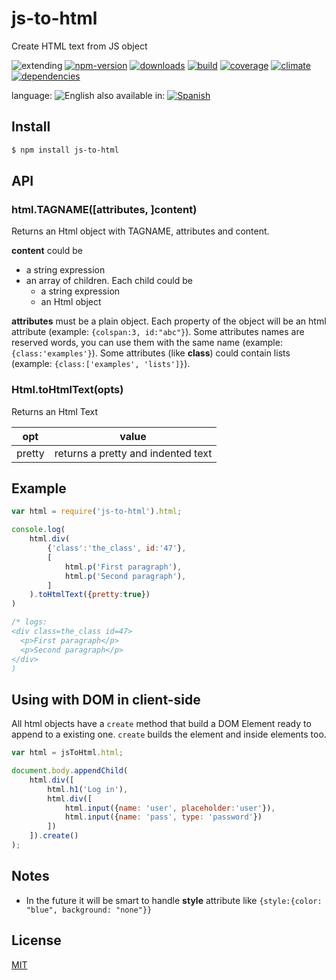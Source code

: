# js-to-html


Create HTML text from JS object


![extending](https://img.shields.io/badge/stability-extending-orange.svg)
[![npm-version](https://img.shields.io/npm/v/js-to-html.svg)](https://npmjs.org/package/js-to-html)
[![downloads](https://img.shields.io/npm/dm/js-to-html.svg)](https://npmjs.org/package/js-to-html)
[![build](https://img.shields.io/travis/codenautas/js-to-html/master.svg)](https://travis-ci.org/codenautas/js-to-html)
[![coverage](https://img.shields.io/coveralls/codenautas/js-to-html/master.svg)](https://coveralls.io/r/codenautas/js-to-html)
[![climate](https://img.shields.io/codeclimate/github/codenautas/js-to-html.svg)](https://codeclimate.com/github/codenautas/js-to-html)
[![dependencies](https://img.shields.io/david/codenautas/js-to-html.svg)](https://david-dm.org/codenautas/js-to-html)


language: ![English](https://raw.githubusercontent.com/codenautas/multilang/master/img/lang-en.png)
also available in:
[![Spanish](https://raw.githubusercontent.com/codenautas/multilang/master/img/lang-es.png)](LEEME.md)

## Install


```sh
$ npm install js-to-html
```

## API

### html.TAGNAME([attributes, ]content)
Returns an Html object with TAGNAME, attributes and content.


**content** could be
 * a string expression
 * an array of children. Each child could be
   * a string expression
   * an Html object

**attributes** must be a plain object. Each property of the object will be an html attribute (example: `{colspan:3, id:"abc"}`).
Some attributes names are reserved words, you can use them with the same name (example: `{class:'examples'}`).
Some attributes (like **class**) could contain lists (example: `{class:['examples', 'lists']}`).

### Html.toHtmlText(opts)

Returns an Html Text

opt  | value
-----|-------
pretty | returns a pretty and indented text

## Example

```js
var html = require('js-to-html').html;

console.log(
    html.div(
        {'class':'the_class', id:'47'},
        [
            html.p('First paragraph'),
            html.p('Second paragraph'),
        ]
    ).toHtmlText({pretty:true})
)

/* logs:
<div class=the_class id=47>
  <p>First paragraph</p>
  <p>Second paragraph</p>
</div>
)
```

## Using with DOM in client-side

All html objects have a `create` method that build a DOM Element ready to append to a existing one.
`create` builds the element and inside elements too.

```js
var html = jsToHtml.html;

document.body.appendChild(
    html.div([
        html.h1('Log in'),
        html.div([
            html.input({name: 'user', placeholder:'user'}),
            html.input({name: 'pass', type: 'password'})
        ])
    ]).create()
);

```


## Notes
 * In the future it will be smart to handle **style** attribute like `{style:{color: "blue", background: "none"}}`

## License


[MIT](LICENSE)

